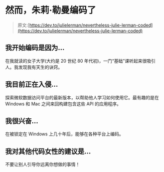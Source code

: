 # 然而，朱莉·勒曼编码了

> 原文:[https://dev.to/julielerman/nevertheless-julie-lerman-coded](https://dev.to/julielerman/nevertheless-julie-lerman-coded)

## [](#i-began-coding-because)我开始编码是因为...

在我就读的女子大学(大约是 20 世纪 80 年代初)，一门“基础”课听起来很吸引人。我发现我有天生的诀窍。

## [](#im-currently-hacking-on)我目前正在入侵...

探索微软数据访问平台的最新版本，以帮助他人学习如何使用它。最有趣的是在 Windows 和 Mac 之间来回构建包含这些 API 的应用程序。

## [](#im-excited-about)我很兴奋...

在被锁定在 Windows 上几十年后，能够在各种平台上编码。

## [](#my-advice-for-other-women-who-code-is)我对其他代码女性的建议是...

不要让别人引导你远离你想做的事情！